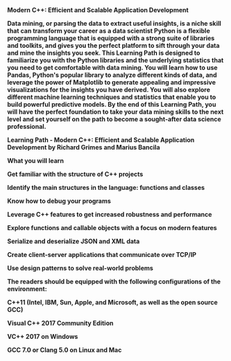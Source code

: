 <b>Modern C++: Efficient and Scalable Application Development<b>

Data mining, or parsing the data to extract useful insights, is a niche skill that can transform your career as a data scientist Python is a flexible programming language that is equipped with a strong suite of libraries and toolkits, and gives you the perfect platform to sift through your data and mine the insights you seek. This Learning Path is designed to familiarize you with the Python libraries and the underlying statistics that you need to get comfortable with data mining. You will learn how to use Pandas, Python's popular library to analyze different kinds of data, and leverage the power of Matplotlib to generate appealing and impressive visualizations for the insights you have derived. You will also explore different machine learning techniques and statistics that enable you to build powerful predictive models. By the end of this Learning Path, you will have the perfect foundation to take your data mining skills to the next level and set yourself on the path to become a sought-after data science professional. 

Learning Path - Modern C++: Efficient and Scalable Application Development by Richard Grimes and Marius Bancila

What you will learn

Get familiar with the structure of C++ projects

Identify the main structures in the language: functions and classes

Know how to debug your programs 

Leverage C++ features to get increased robustness and performance

Explore functions and callable objects with a focus on modern features

Serialize and deserialize JSON and XML data

Create client-server applications that communicate over TCP/IP

Use design patterns to solve real-world problems

The readers should be equipped with the following configurations of the environment:

C++11 (Intel, IBM, Sun, Apple, and Microsoft, as well as the open source GCC)

Visual C++ 2017 Community Edition

VC++ 2017 on Windows

GCC 7.0 or Clang 5.0 on Linux and Mac
